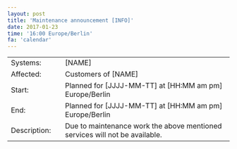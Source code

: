 ```yaml
---
layout: post
title: 'Maintenance announcement [INFO]'
date: 2017-01-23
time: '16:00 Europe/Berlin'
fa: 'calendar'
---
```


|              |     |                                                                             |
| ------------ | --- | --------------------------------------------------------------------------- |
| Systems:     |     | [NAME]                                                                      |
| Affected:    |     | Customers of [NAME]                                                         |
| Start:       |     | Planned for [JJJJ-MM-TT] at [HH:MM am pm] Europe/Berlin                     |
| End:         |     | Planned for [JJJJ-MM-TT] at [HH:MM am pm] Europe/Berlin                     |
| Description: |     | Due to maintenance work the above mentioned services will not be available. |
